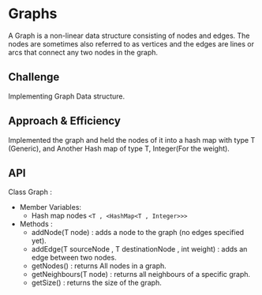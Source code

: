 # Graphs

A Graph is a non-linear data structure consisting of nodes and edges. The nodes are sometimes also referred to as vertices and the edges are lines or arcs that connect any two nodes in the graph.

## Challenge

Implementing Graph Data structure.

## Approach & Efficiency

Implemented the graph and held the nodes of it into a hash map with type T (Generic), and Another Hash map of type T, Integer(For the weight).

## API

Class Graph :

* Member Variables:
  * Hash map nodes ```<T , <HashMap<T , Integer>>>```
* Methods :
  * addNode(T node) : adds a node to the graph (no edges specified yet).
  * addEdge(T sourceNode , T destinationNode , int weight) : adds an edge between two nodes.
  * getNodes() : returns All nodes in a graph.
  * getNeighbours(T node) : returns all neighbours of a specific graph.
  * getSize() : returns the size of the graph.
